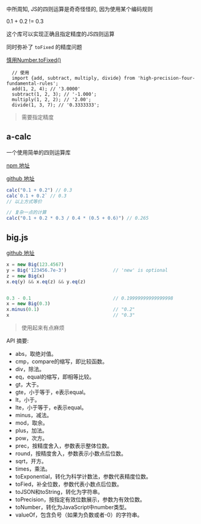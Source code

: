 

中所周知, JS的四则运算是奇奇怪怪的, 因为使用某个编码规则

0.1 + 0.2 != 0.3

这个库可以实现正确且指定精度的JS四则运算

同时弥补了 `toFixed` 的精度问题 

[慎用Number.toFixed()](https://github.com/ljianshu/Blog/issues/95)


```JS
  // 使用
  import {add, subtract, multiply, divide} from 'high-precision-four-fundamental-rules';
  add(1, 2, 4); // '3.0000'
  subtract(1, 2, 3); // '-1.000';
  multiply(1, 2, 2); // '2.00';
  divide(1, 3, 7); // '0.3333333';
```

> 需要指定精度

## a-calc

一个使用简单的四则运算库

[npm 地址](https://www.npmjs.com/package/a-calc)

[github 地址](https://github.com/Autumn-one/a-calc-old)

```js
calc("0.1 + 0.2") // 0.3
calc`0.1 + 0.2` // 0.3
// 以上方式等价

// 复杂一点的计算
calc("0.1 + 0.2 * 0.3 / 0.4 * (0.5 + 0.6)") // 0.265
```

## big.js

[github 地址](https://github.com/MikeMcl/big.js)

```js
x = new Big(123.4567)
y = Big('123456.7e-3')                 // 'new' is optional
z = new Big(x)
x.eq(y) && x.eq(z) && y.eq(z)


0.3 - 0.1                              // 0.19999999999999998
x = new Big(0.3)
x.minus(0.1)                           // "0.2"
x                                      // "0.3"
```

> 使用起来有点麻烦


API 摘要: 
+ abs，取绝对值。
+ cmp，compare的缩写，即比较函数。
+ div，除法。
+ eq，equal的缩写，即相等比较。
+ gt，大于。
+ gte，小于等于，e表示equal。
+ lt，小于。
+ lte，小于等于，e表示equal。
+ minus，减法。
+ mod，取余。
+ plus，加法。
+ pow，次方。
+ prec，按精度舍入，参数表示整体位数。
+ round，按精度舍入，参数表示小数点后位数。
+ sqrt，开方。
+ times，乘法。
+ toExponential，转化为科学计数法，参数代表精度位数。
+ toFied，补全位数，参数代表小数点后位数。
+ toJSON和toString，转化为字符串。
+ toPrecision，按指定有效位数展示，参数为有效位数。
+ toNumber，转化为JavaScript中number类型。
+ valueOf，包含负号（如果为负数或者-0）的字符串。


